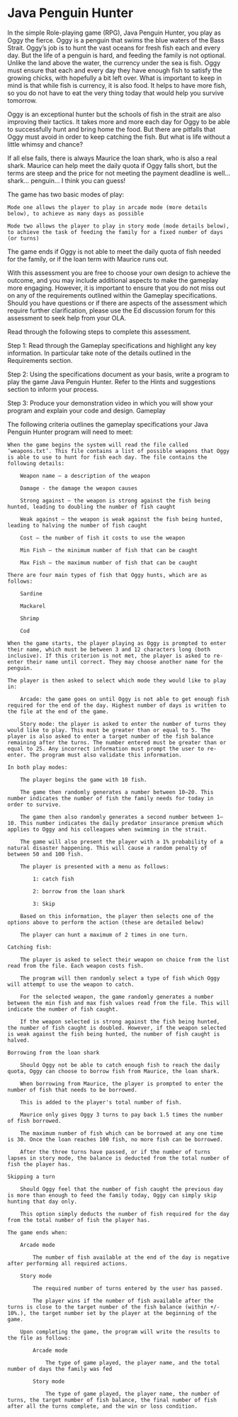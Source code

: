 # Java Penguin Hunter

In the simple Role-playing game (RPG), Java Penguin Hunter, you play as Oggy the fierce. Oggy is a penguin that swims the blue waters of the Bass Strait. Oggy’s job is to hunt the vast oceans for fresh fish each and every day. But the life of a penguin is hard, and feeding the family is not optional. Unlike the land above the water, the currency under the sea is fish. Oggy must ensure that each and every day they have enough fish to satisfy the growing chicks, with hopefully a bit left over. What is important to keep in mind is that while fish is currency, it is also food. It helps to have more fish, so you do not have to eat the very thing today that would help you survive tomorrow.

Oggy is an exceptional hunter but the schools of fish in the strait are also improving their tactics. It takes more and more each day for Oggy to be able to successfully hunt and bring home the food. But there are pitfalls that Oggy must avoid in order to keep catching the fish. But what is life without a little whimsy and chance?

If all else fails, there is always Maurice the loan shark, who is also a real shark. Maurice can help meet the daily quota if Oggy falls short, but the terms are steep and the price for not meeting the payment deadline is well… shark... penguin... I think you can guess!

The game has two basic modes of play:

    Mode one allows the player to play in arcade mode (more details below), to achieve as many days as possible

    Mode two allows the player to play in story mode (mode details below), to achieve the task of feeding the family for a fixed number of days (or turns)

The game ends if Oggy is not able to meet the daily quota of fish needed for the family, or if the loan term with Maurice runs out.

With this assessment you are free to choose your own design to achieve the outcome, and you may include additional aspects to make the gameplay more engaging. However, it is important to ensure that you do not miss out on any of the requirements outlined within the Gameplay specifications. Should you have questions or if there are aspects of the assessment which require further clarification, please use the Ed discussion forum for this assessment to seek help from your OLA.

Read through the following steps to complete this assessment.

Step 1: Read through the Gameplay specifications and highlight any key information. In particular take note of the details outlined in the Requirements section.

Step 2: Using the specifications document as your basis, write a program to play the game Java Penguin Hunter. Refer to the Hints and suggestions section to inform your process. 

Step 3: Produce your demonstration video in which you will show your program and explain your code and design. 
Gameplay

The following criteria outlines the gameplay specifications your Java Penguin Hunter program will need to meet:

    When the game begins the system will read the file called ‘weapons.txt’. This file contains a list of possible weapons that Oggy is able to use to hunt for fish each day. The file contains the following details:

        Weapon name – a description of the weapon

        Damage - the damage the weapon causes

        Strong against – the weapon is strong against the fish being hunted, leading to doubling the number of fish caught

        Weak against – the weapon is weak against the fish being hunted, leading to halving the number of fish caught

        Cost – the number of fish it costs to use the weapon

        Min Fish – the minimum number of fish that can be caught

        Max Fish – the maximum number of fish that can be caught

    There are four main types of fish that Oggy hunts, which are as follows:

        Sardine

        Mackarel

        Shrimp

        Cod 

    When the game starts, the player playing as Oggy is prompted to enter their name, which must be between 3 and 12 characters long (both inclusive). If this criterion is not met, the player is asked to re-enter their name until correct. They may choose another name for the penguin.

    The player is then asked to select which mode they would like to play in:

        Arcade: the game goes on until Oggy is not able to get enough fish required for the end of the day. Highest number of days is written to the file at the end of the game.

        Story mode: the player is asked to enter the number of turns they would like to play. This must be greater than or equal to 5. The player is also asked to enter a target number of the fish balance remaining after the turns. The number entered must be greater than or equal to 25. Any incorrect information must prompt the user to re-enter. The program must also validate this information.

    In both play modes:

        The player begins the game with 10 fish.

        The game then randomly generates a number between 10–20. This number indicates the number of fish the family needs for today in order to survive.

        The game then also randomly generates a second number between 1–10. This number indicates the daily predator insurance premium which applies to Oggy and his colleagues when swimming in the strait.

        The game will also present the player with a 1% probability of a natural disaster happening. This will cause a random penalty of between 50 and 100 fish.

        The player is presented with a menu as follows:

            1: catch fish

            2: borrow from the loan shark

            3: Skip

        Based on this information, the player then selects one of the options above to perform the action (these are detailed below)

        The player can hunt a maximum of 2 times in one turn.

    Catching fish:

        The player is asked to select their weapon on choice from the list read from the file. Each weapon costs fish.

        The program will then randomly select a type of fish which Oggy will attempt to use the weapon to catch.

        For the selected weapon, the game randomly generates a number between the min fish and max fish values read from the file. This will indicate the number of fish caught.

        If the weapon selected is strong against the fish being hunted, the number of fish caught is doubled. However, if the weapon selected is weak against the fish being hunted, the number of fish caught is halved.

    Borrowing from the loan shark

        Should Oggy not be able to catch enough fish to reach the daily quota, Oggy can choose to borrow fish from Maurice, the loan shark.

        When borrowing from Maurice, the player is prompted to enter the number of fish that needs to be borrowed.

        This is added to the player's total number of fish.

        Maurice only gives Oggy 3 turns to pay back 1.5 times the number of fish borrowed.

        The maximum number of fish which can be borrowed at any one time is 30. Once the loan reaches 100 fish, no more fish can be borrowed.

        After the three turns have passed, or if the number of turns lapses in story mode, the balance is deducted from the total number of fish the player has.

    Skipping a turn

        Should Oggy feel that the number of fish caught the previous day is more than enough to feed the family today, Oggy can simply skip hunting that day only.

        This option simply deducts the number of fish required for the day from the total number of fish the player has.

    The game ends when:

        Arcade mode

            The number of fish available at the end of the day is negative after performing all required actions.

        Story mode

            The required number of turns entered by the user has passed.

            The player wins if the number of fish available after the turns is close to the target number of the fish balance (within +/- 10%.), the target number set by the player at the beginning of the game.

        Upon completing the game, the program will write the results to the file as follows:

            Arcade mode

                The type of game played, the player name, and the total number of days the family was fed

            Story mode

                The type of game played, the player name, the number of turns, the target number of fish balance, the final number of fish after all the turns complete, and the win or loss condition.
